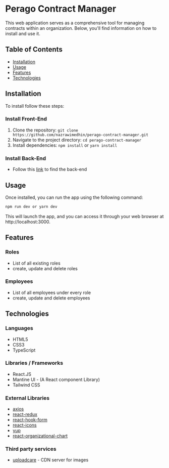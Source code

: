 # Perago Contract Manager

This web application serves as a comprehensive tool for managing contracts within an organization. Below, you'll find information on how to install and use it.

## Table of Contents

- [Installation](#installation)
- [Usage](#usage)
- [Features](#features)
- [Technologies](#technologies)

## Installation

To install follow these steps:

### Install Front-End

1. Clone the repository: `git clone https://github.com/nazrawimedhin/perago-contract-manager.git`
2. Navigate to the project directory: `cd perago-contract-manager`
3. Install dependencies: `npm install` or `yarn install`

### Install Back-End

- Follow this [link](https://github.com/dere7/perago-test-project) to find the back-end

## Usage

Once installed, you can run the app using the following command:

```bash
npm run dev or yarn dev
```

This will launch the app, and you can access it through your web browser at http://localhost:3000.

## Features

### Roles

- List of all existing roles
- create, update and delete roles

### Employees

- List of all employees under every role
- create, update and delete employees

## Technologies

### Languages

- HTML5
- CSS3
- TypeScript

### Libraries / Frameworks

- React.JS
- Mantine UI - (A React component Library)
- Tailwind CSS

### External Libraries

- [axios](https://axios-http.com/docs/intro)
- [react-redux](https://react-redux.js.org)
- [react-hook-form](https://react-hook-form.com)
- [react-icons](https://react-icons.github.io/react-icons/)
- [yup](https://www.npmjs.com/package/yup)
- [react-organizational-chart](https://www.npmjs.com/package/react-organizational-chart)

### Third party services

- [uploadcare](uploadcare.com) - CDN server for images
